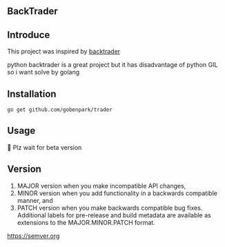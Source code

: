 ## BackTrader

## Introduce
This project was inspired by [backtrader](https://www.backtrader.com)

python backtrader is a great project but it has disadvantage of python GIL 
so i want solve by golang


## Installation

`go get github.com/gobenpark/trader`

## Usage

🙏 Plz wait for beta version 


## Version

1. MAJOR version when you make incompatible API changes,
2. MINOR version when you add functionality in a backwards compatible manner, and
3. PATCH version when you make backwards compatible bug fixes.
Additional labels for pre-release and build metadata are available as extensions to the MAJOR.MINOR.PATCH format.

https://semver.org